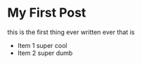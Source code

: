 # My First Post

this is the first thing ever written ever that is

- Item 1
    super cool
- Item 2
    super dumb
